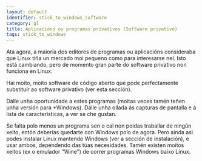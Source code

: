 ```yaml
---
layout: default
identifier: stick_to_windows_software
category: gl
title: Aplicacións ou programas privativos (Software privativo)
tags: stick_to_windows
---
```


Ata agora, a maioría dos editores de programas ou aplicacións consideraba que Linux tiña un mercado moi pequeno como para interesarse nel. Isto está cambiando, pero de momento gran parte do software privativo non funciona en Linux.

Hai moito, moito software de código aberto que pode perfectamente substituír ao software privativo (ver <a href="/items/warez/index_es.php"></a>esta sección).

Dálle unha oportunidade a estes programas (moitas veces tamén teñen unha versión para *Windows). Dálle unha ollada ás capturas de pantalla e á lista de características, a ver se che gustan.

Se falta polo menos un programa sen o cal non poidas traballar de ningún xeito, entón deberías quedarte con Windows polo de agora. Pero aínda asi podes instalar Linux mantendo Windows (ver a sección de instalación), e usar ambos, dependendo das túas necesidades. Tamén existen moitos xeitos (ex o emulador "Wine") de correr programas Windows baixo Linux.

